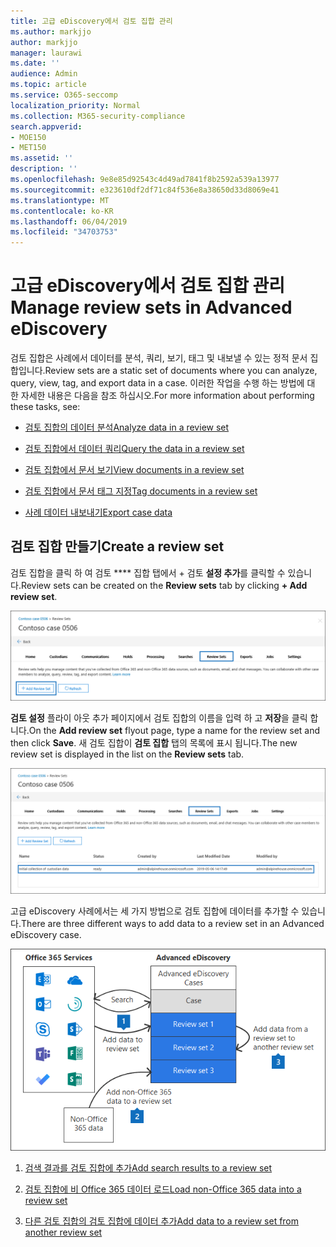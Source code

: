 ```yaml
---
title: 고급 eDiscovery에서 검토 집합 관리
ms.author: markjjo
author: markjjo
manager: laurawi
ms.date: ''
audience: Admin
ms.topic: article
ms.service: O365-seccomp
localization_priority: Normal
ms.collection: M365-security-compliance
search.appverid:
- MOE150
- MET150
ms.assetid: ''
description: ''
ms.openlocfilehash: 9e8e85d92543c4d49ad7841f8b2592a539a13977
ms.sourcegitcommit: e323610df2df71c84f536e8a38650d33d8069e41
ms.translationtype: MT
ms.contentlocale: ko-KR
ms.lasthandoff: 06/04/2019
ms.locfileid: "34703753"
---
```

# <a name="manage-review-sets-in-advanced-ediscovery"></a><span data-ttu-id="d2045-102">고급 eDiscovery에서 검토 집합 관리</span><span class="sxs-lookup"><span data-stu-id="d2045-102">Manage review sets in Advanced eDiscovery</span></span>

<span data-ttu-id="d2045-103">검토 집합은 사례에서 데이터를 분석, 쿼리, 보기, 태그 및 내보낼 수 있는 정적 문서 집합입니다.</span><span class="sxs-lookup"><span data-stu-id="d2045-103">Review sets are a static set of documents where you can analyze, query, view, tag, and export data in a case.</span></span> <span data-ttu-id="d2045-104">이러한 작업을 수행 하는 방법에 대 한 자세한 내용은 다음을 참조 하십시오.</span><span class="sxs-lookup"><span data-stu-id="d2045-104">For more information about performing these tasks, see:</span></span>

- [<span data-ttu-id="d2045-105">검토 집합의 데이터 분석</span><span class="sxs-lookup"><span data-stu-id="d2045-105">Analyze data in a review set</span></span>](analyzing-data-in-review-set.md)

- [<span data-ttu-id="d2045-106">검토 집합에서 데이터 쿼리</span><span class="sxs-lookup"><span data-stu-id="d2045-106">Query the data in a review set</span></span>](review-set-search.md)

- [<span data-ttu-id="d2045-107">검토 집합에서 문서 보기</span><span class="sxs-lookup"><span data-stu-id="d2045-107">View documents in a review set</span></span>](view-documents-in-review-set.md)

- [<span data-ttu-id="d2045-108">검토 집합에서 문서 태그 지정</span><span class="sxs-lookup"><span data-stu-id="d2045-108">Tag documents in a review set</span></span>](tagging-documents.md)

- [<span data-ttu-id="d2045-109">사례 데이터 내보내기</span><span class="sxs-lookup"><span data-stu-id="d2045-109">Export case data</span></span>](exporting-data-ediscover20.md)

## <a name="create-a-review-set"></a><span data-ttu-id="d2045-110">검토 집합 만들기</span><span class="sxs-lookup"><span data-stu-id="d2045-110">Create a review set</span></span>

<span data-ttu-id="d2045-111">검토 집합을 클릭 하 여 검토 \*\*\*\* 집합 탭에서 + 검토 **설정 추가**를 클릭할 수 있습니다.</span><span class="sxs-lookup"><span data-stu-id="d2045-111">Review sets can be created on the **Review sets** tab by clicking **+ Add review set**.</span></span>

![검토 설정 추가](../media/f45c51d9-585d-47d1-b7fb-0288715e0b6a.png)

<span data-ttu-id="d2045-113">**검토 설정** 플라이 아웃 추가 페이지에서 검토 집합의 이름을 입력 하 고 **저장**을 클릭 합니다.</span><span class="sxs-lookup"><span data-stu-id="d2045-113">On the **Add review set** flyout page, type a name for the review set and then click **Save**.</span></span> <span data-ttu-id="d2045-114">새 검토 집합이 **검토 집합** 탭의 목록에 표시 됩니다.</span><span class="sxs-lookup"><span data-stu-id="d2045-114">The new review set is displayed in the list on the **Review sets** tab.</span></span>

![검토 설정 탭에 나열 된 새 검토 집합](../media/AeDnewreviewset.png)

<span data-ttu-id="d2045-116">고급 eDiscovery 사례에서는 세 가지 방법으로 검토 집합에 데이터를 추가할 수 있습니다.</span><span class="sxs-lookup"><span data-stu-id="d2045-116">There are three different ways to add data to a review set in an Advanced eDiscovery case.</span></span>

![검토 집합에 추가 하는 세 가지 방법](../media/1f1f4efd-c03b-4255-bc3d-df358e56549c.png)

1. [<span data-ttu-id="d2045-118">검색 결과를 검토 집합에 추가</span><span class="sxs-lookup"><span data-stu-id="d2045-118">Add search results to a review set</span></span>](add-data-to-review-set.md)

2. [<span data-ttu-id="d2045-119">검토 집합에 비 Office 365 데이터 로드</span><span class="sxs-lookup"><span data-stu-id="d2045-119">Load non-Office 365 data into a review set</span></span>](load-non-office365-data.md)

3. [<span data-ttu-id="d2045-120">다른 검토 집합의 검토 집합에 데이터 추가</span><span class="sxs-lookup"><span data-stu-id="d2045-120">Add data to a review set from another review set</span></span>](add-data-to-review-set-from-another-review-set.md)
